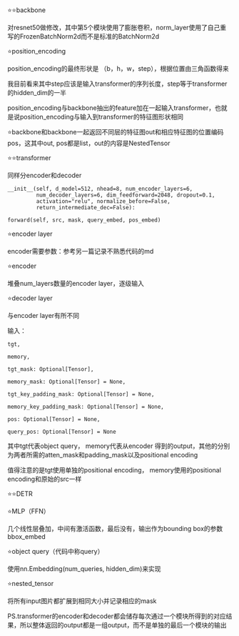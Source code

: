 ⭐⭐backbone

对resnet50做修改，其中第5个模块使用了膨胀卷积，norm_layer使用了自己重写的FrozenBatchNorm2d而不是标准的BatchNorm2d

⭐position_encoding

position_encoding的最终形状是 （b，h，w，step），根据位置由三角函数得来

我目前看来其中step应该是输入transformer的序列长度，step等于transformer的hidden_dim的一半

position_encoding与backbone抽出的feature加在一起输入transformer，也就是说position_encoding与输入到transformer的特征图形状相同

⭐backbone和backbone一起返回不同层的特征图out和相应特征图的位置编码pos，这其中out, pos都是list，out的内容是NestedTensor

⭐⭐transformer

同样分encoder和decoder

    __init__(self, d_model=512, nhead=8, num_encoder_layers=6,
             num_decoder_layers=6, dim_feedforward=2048, dropout=0.1,
             activation="relu", normalize_before=False,
             return_intermediate_dec=False):

    forward(self, src, mask, query_embed, pos_embed)

⭐encoder layer

encoder需要参数：参考另一篇记录不熟悉代码的md

⭐encoder

堆叠num_layers数量的encoder layer，逐级输入

⭐decoder layer

与encoder layer有所不同

输入：

    tgt, 

    memory,

    tgt_mask: Optional[Tensor],

    memory_mask: Optional[Tensor] = None,

    tgt_key_padding_mask: Optional[Tensor] = None,

    memory_key_padding_mask: Optional[Tensor] = None,

    pos: Optional[Tensor] = None,

    query_pos: Optional[Tensor] = None

其中tgt代表object query， memory代表从encoder 得到的output，其他的分别为两者所需的atten_mask和padding_mask以及positional encoding

值得注意的是tgt使用单独的positional encoding， memory使用的positional encoding和原始的src一样
                
⭐⭐DETR

⭐MLP（FFN）

几个线性层叠加，中间有激活函数，最后没有，输出作为bounding box的参数bbox_embed

⭐object query（代码中称query）

使用nn.Embedding(num_queries, hidden_dim)来实现

⭐nested_tensor

将所有input图片都扩展到相同大小并记录相应的mask

PS.transformer的encoder和decoder都会储存每次通过一个模块所得到的对应结果，所以整体返回的output都是一组output，而不是单独的最后一个模块的输出
